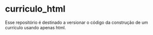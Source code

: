 # curriculo_html
Esse repositório é destinado a versionar o código da construção de um currículo usando apenas html.
